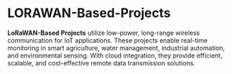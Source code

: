 # LORAWAN-Based-Projects
**LoRaWAN-Based Projects** utilize low-power, long-range wireless communication for IoT applications. These projects enable real-time monitoring in smart agriculture, water management, industrial automation, and environmental sensing. With cloud integration, they provide efficient, scalable, and cost-effective remote data transmission solutions.
